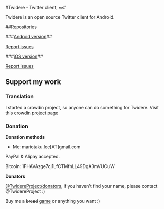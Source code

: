#Twidere - Twitter client, ∞#

Twidere is an open source Twitter client for Android.

##Repositories

###[Android version](https://github.com/TwidereProject/Twidere-Android/)##

[Report issues](https://github.com/TwidereProject/Twidere-Android/issues)

###[iOS version](https://github.com/TwidereProject/Twidere-iOS/)##

[Report issues](https://github.com/TwidereProject/Twidere-iOS/issues)

## Support my work ##

### Translation ###

I started a crowdin project, so anyone can do something for Twidere. Visit this [crowdin project page](http://crowdin.net/project/twidere)

### Donation ###

**Donation methods**

* Me: mariotaku.lee[AT]gmail.com

PayPal & Alipay accepted.

Bitcoin: 1FHAVAzge7cj1LfCTMfnLL49DgA3mVUCuW

**Donators**

[@TwidereProject/donators](https://twitter.com/TwidereProject/lists/donators), if you haven't find your name, please contact @TwidereProject :)

Buy me a ~~bread~~ [game](http://steamcommunity.com/id/mariotaku/wishlist) or anything you want :)
